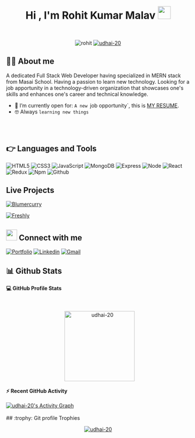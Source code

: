 <p align="center" >
  
</p>


<h1 align="center">Hi , I'm Rohit Kumar Malav <img src="https://media.giphy.com/media/hvRJCLFzcasrR4ia7z/giphy.gif" width="35"></h1>



<br>

<p align="center"> 
	<img src="https://komarev.com/ghpvc/?username=udhai-20&label=Profile%20views&color=0e75b6&style=plastic" alt="rohit" /> 
	<a href = "https://commits.top/egypt.html" target="_blank">
		<img src="https://enfsgag3ayy6w9q.m.pipedream.net/&style=plastic" alt="udhai-20" target="_blank"/> 
	</a>
</p>


## :sassy_man:  About me
 A dedicated Full Stack Web Developer having specialized in
MERN stack from Masai School. Having a passion to learn new
technology. Looking for a job apportunity in a technology-driven
organization that showcases one's skills and enhances one's
career and technical knowledge.
- :thinking: I’m currently open for: `A new `job opportunity`, this is [MY RESUME]().
- :nerd_face: Always `learning new things`





<br>
<br>


## 👉 Languages and Tools

![HTML5](https://img.shields.io/badge/-HTML5-000000?style=flat&logo=html5)
![CSS3](https://img.shields.io/badge/-CSS-000000?style=flat&logo=css3)
![JavaScript](https://img.shields.io/badge/-JavaScript-000000?style=flat&logo=javascript)
![MongoDB](https://img.shields.io/badge/-MongoDB-000000?style=flat&logo=mongodb)
![Express](https://img.shields.io/badge/-Express-000000?style=flat&logo=express)
![Node](https://img.shields.io/badge/-Node-000000?style=flat&logo=node.js)
![React](https://img.shields.io/badge/-React-000000?style=flat&logo=react)
![Redux](https://img.shields.io/badge/-Redux-000000?style=flat&logo=redux)
![Npm](https://img.shields.io/badge/-npm-000000?style=flat&logo=npm)
![Github](https://img.shields.io/badge/-Github-000000?style=flat&logo=github) <br />

## Live Projects

<p>
<a href="https://mellow-rolypoly-03e5bc.netlify.app/index.html" target="blank"><img src="https://img.shields.io/static/v1?style=for-the-badge&message=Blumercurry&color=000000&Color=FFFFFF&label=" alt="Blumercurry"/></a>

<a href="https://fluffy-croquembouche-14d5f2.netlify.app/" target="blank"><img src="https://img.shields.io/static/v1?style=for-the-badge&message=Freshly&color=000000&Color=FFFFFF&label=" alt="Freshly"/></a>
</p>


## <img src="https://media.giphy.com/media/iY8CRBdQXODJSCERIr/giphy.gif" width="30px"> Connect with me

[![Portfolio](https://img.shields.io/badge/-Porfolio-000?style=flat&logo=🔭&logoColor=white)](https://rohit1620.github.io/)
[![Linkedin](https://img.shields.io/badge/-LinkedIn-blue?style=flat&logo=Linkedin&logoColor=white)](https://www.linkedin.com/in/rohit-kumar-malav-205a30229/)
[![Gmail](https://img.shields.io/badge/-Gmail-c14438?style=flat&logo=Gmail&logoColor=white)](mailto:malavrohit1620@gmail.com)



## 📊 Github Stats



  <summary><b>💻 GitHub Profile Stats</b></summary>
  <br/>
  <p align="center">
<!--     <a href="https://github.com/udhai-20/github-readme-stats"><img alt="7oSkaaa's Github Stats" src="https://github-readme-stats.vercel.app/api?username=udhai-20&show_icons=true&count_private=true&theme=algolia" height="192px"/></a> -->
<br/>
  &nbsp;
  <img src="https://github-readme-stats.vercel.app/api/top-langs?username=udhai-20&langs_count=10&show_icons=true&locale=en&layout=compact&theme=algolia" alt="udhai-20" height="192px"/>
  <br/>
  
  </p>



  <summary><b>⚡ Recent GitHub Activity</b></summary>
  <br/>
   <a href="https://github.com/udhai-20"><img alt="udhai-20's Activity Graph" src="https://activity-graph.herokuapp.com/graph?username=udhai-20&theme=react-dark" alt="udhayaPrakash"  /></a>
  <br/>


<br/>
<!-- ----<img src="https://raw.githubusercontent.com/deepak-812/deepak-812/output/github-contribution-grid-snake.svg" /> -->
## :trophy: Git profile Trophies

<p align="center"> <a href="https://github.com/ryo-ma/github-profile-trophy"><img src="https://github-profile-trophy.vercel.app/?username=udhai-20&layout=compact&theme=algolia" alt="udhai-20" /></a> </p>

